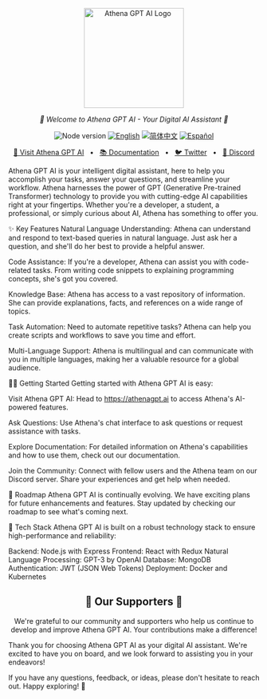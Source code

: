 <p align="center">
  <img src="https://athenagpt.ai/assets/logo.png" height="200" alt="Athena GPT AI Logo"/>
</p>
<p align="center">
  <em>🤖 Welcome to Athena GPT AI - Your Digital AI Assistant 🤖   </em>
</p>
<p align="center">
    <img alt="Node version" src="https://img.shields.io/static/v1?label=node&message=%20%3E=14&logo=node.js&color=2334D058" />
      <a href="https://github.com/athenagptai/athenagpt.ai/blob/main/README.md"><img src="https://img.shields.io/badge/lang-English-blue.svg" alt="English"></a>
  <a href="https://github.com/athenagptai/athenagpt.ai/blob/main/docs/README.zh-HANS.md"><img src="https://img.shields.io/badge/lang-简体中文-red.svg" alt="简体中文"></a>
  <a href="https://github.com/athenagptai/athenagpt.ai/blob/main/docs/README.es.md"><img src="https://img.shields.io/badge/lang-Español-green.svg" alt="Español"></a>
</p>
<p align="center">
<a href="https://athenagpt.ai">🔗 Visit Athena GPT AI</a>
<span>&nbsp;&nbsp;•&nbsp;&nbsp;</span>
<a href="https://docs.athenagpt.ai/">📚 Documentation</a>
<span>&nbsp;&nbsp;•&nbsp;&nbsp;</span>
<a href="https://twitter.com/athenagptai">🐦 Twitter</a>
<span>&nbsp;&nbsp;•&nbsp;&nbsp;</span>
<a href="https://discord.gg/athenagpt">📢 Discord</a>
</p>
Athena GPT AI is your intelligent digital assistant, here to help you accomplish your tasks, answer your questions, and streamline your workflow. Athena harnesses the power of GPT (Generative Pre-trained Transformer) technology to provide you with cutting-edge AI capabilities right at your fingertips. Whether you're a developer, a student, a professional, or simply curious about AI, Athena has something to offer you.

✨ Key Features
Natural Language Understanding: Athena can understand and respond to text-based queries in natural language. Just ask her a question, and she'll do her best to provide a helpful answer.

Code Assistance: If you're a developer, Athena can assist you with code-related tasks. From writing code snippets to explaining programming concepts, she's got you covered.

Knowledge Base: Athena has access to a vast repository of information. She can provide explanations, facts, and references on a wide range of topics.

Task Automation: Need to automate repetitive tasks? Athena can help you create scripts and workflows to save you time and effort.

Multi-Language Support: Athena is multilingual and can communicate with you in multiple languages, making her a valuable resource for a global audience.

👨‍🚀 Getting Started
Getting started with Athena GPT AI is easy:

Visit Athena GPT AI: Head to https://athenagpt.ai to access Athena's AI-powered features.

Ask Questions: Use Athena's chat interface to ask questions or request assistance with tasks.

Explore Documentation: For detailed information on Athena's capabilities and how to use them, check out our documentation.

Join the Community: Connect with fellow users and the Athena team on our Discord server. Share your experiences and get help when needed.

🚀 Roadmap
Athena GPT AI is continually evolving. We have exciting plans for future enhancements and features. Stay updated by checking our roadmap to see what's coming next.

🌟 Tech Stack
Athena GPT AI is built on a robust technology stack to ensure high-performance and reliability:

Backend: Node.js with Express
Frontend: React with Redux
Natural Language Processing: GPT-3 by OpenAI
Database: MongoDB
Authentication: JWT (JSON Web Tokens)
Deployment: Docker and Kubernetes
<h2 align="center">
💖 Our Supporters 💖
</h2>
<p align="center">
We're grateful to our community and supporters who help us continue to develop and improve Athena GPT AI. Your contributions make a difference!
<!-- sponsors -->
</p>
Thank you for choosing Athena GPT AI as your digital AI assistant. We're excited to have you on board, and we look forward to assisting you in your endeavors!

If you have any questions, feedback, or ideas, please don't hesitate to reach out. Happy exploring! 🚀





